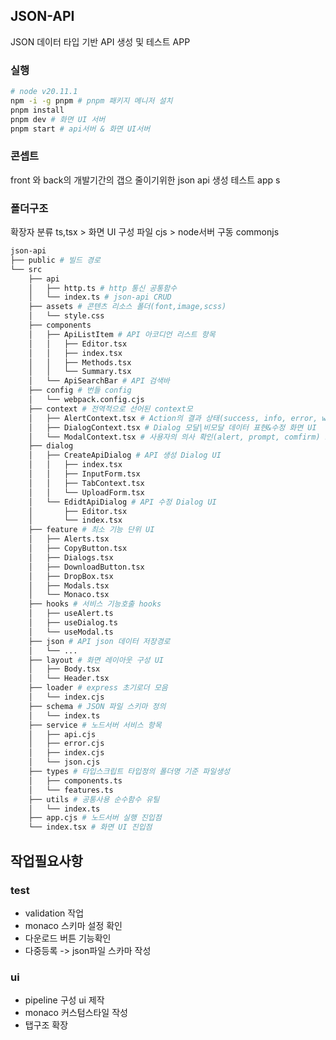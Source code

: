 ## JSON-API

JSON 데이터 타입 기반 API 생성 및 테스트 APP

### 실행

```bash
# node v20.11.1
npm -i -g pnpm # pnpm 패키지 메니저 설치
pnpm install
pnpm dev # 화면 UI 서버
pnpm start # api서버 & 화면 UI서버
```

### 콘셉트

front 와 back의 개발기간의 갭으 줄이기위한 json api 생성 테스트 app
s

### 폴더구조

확장자 분류
ts,tsx > 화면 UI 구성 파일
cjs > node서버 구동 commonjs

```bash
json-api
├── public # 빌드 경로
└── src
    ├── api
    │   ├── http.ts # http 통신 공통함수
    │   └── index.ts # json-api CRUD
    ├── assets # 콘텐츠 리소스 폴더(font,image,scss)
    │   └── style.css
    ├── components
    │   ├── ApiListItem # API 아코디언 리스트 항목
    │   │   ├── Editor.tsx
    │   │   ├── index.tsx
    │   │   ├── Methods.tsx
    │   │   └── Summary.tsx
    │   └── ApiSearchBar # API 검색바
    ├── config # 번들 config
    │   └── webpack.config.cjs
    ├── context # 전역적으로 선어된 context모
    │   ├── AlertContext.tsx # Action의 결과 상태(success, info, error, warning) 메시지 표시 UI
    │   ├── DialogContext.tsx # Dialog 모달|비모달 데이터 표현&수정 화면 UI
    │   └── ModalContext.tsx # 사용자의 의사 확인(alert, prompt, comfirm) 모달 UI(Promise 객체반환)
    ├── dialog
    │   ├── CreateApiDialog # API 생성 Dialog UI
    │   │   ├── index.tsx
    │   │   ├── InputForm.tsx
    │   │   ├── TabContext.tsx
    │   │   └── UploadForm.tsx
    │   └── EdidtApiDialog # API 수정 Dialog UI
    │       ├── Editor.tsx
    │       └── index.tsx
    ├── feature # 최소 기능 단위 UI
    │   ├── Alerts.tsx
    │   ├── CopyButton.tsx
    │   ├── Dialogs.tsx
    │   ├── DownloadButton.tsx
    │   ├── DropBox.tsx
    │   ├── Modals.tsx
    │   └── Monaco.tsx
    ├── hooks # 서비스 기능호출 hooks
    │   ├── useAlert.ts
    │   ├── useDialog.ts
    │   └── useModal.ts
    ├── json # API json 데이터 저장경로
    │   └── ...
    ├── layout # 화면 레이아웃 구성 UI
    │   ├── Body.tsx
    │   └── Header.tsx
    ├── loader # express 초기로더 모음
    │   └── index.cjs
    ├── schema # JSON 파일 스키마 정의
    │   └── index.ts
    ├── service # 노드서버 서비스 항목
    │   ├── api.cjs
    │   ├── error.cjs
    │   ├── index.cjs
    │   └── json.cjs
    ├── types # 타입스크립트 타입정의 폴더명 기준 파일생성
    │   ├── components.ts
    │   └── features.ts
    ├── utils # 공통사용 순수함수 유틸
    │   └── index.ts
    ├── app.cjs # 노드서버 실행 진입점
    └── index.tsx # 화면 UI 진입점
```

## 작업필요사항

### test

- validation 작업
- monaco 스키마 설정 확인
- 다운로드 버튼 기능확인
- 다중등록 -> json파일 스카마 작성

### ui

- pipeline 구성 ui 제작
- monaco 커스텀스타일 작성
- 탭구조 확장
